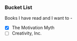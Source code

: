 ### Bucket List

Books I have read and I want to - 
- [x] The Motivation Myth
- [ ] Creativity, Inc.